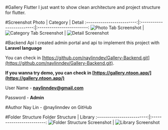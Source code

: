 #Gallery Flutter
I just want to show clean architecture and project structure for flutter.

#Screenshot
Photo            |  Category			|  Detail
:-------------------------:|:-------------------------:|:-------------------------:
![Photo Tab Screenshot](./screenshot/flutter_photo_screenshot.jpg)  |  ![Category Tab Screenshot](./screenshot/flutter_category_screenshot.jpg) |  ![Detail Screenshot](./screenshot/detail.jpg) 


#Backend Api
I created admin portal and api to implement this project with **Laravel language**

You can check in [https://github.com/naylinndev/Gallery-Backend.git](https://github.com/naylinndev/Gallery-Backend.git).

**If you wanna try demo, you can check in [https://gallery.ntoon.app/](https://gallery.ntoon.app/)**

User Name - **naylinndev@gmail.com**

Password - **Admin**

#Author
Nay Lin - @naylinndev on GitHub


#Folder Structure
Folder Structure            |  Library
:-------------------------:|:-------------------------:
![Folder Structure Screenshot](./screenshot/folder_structure.png)   |  ![Library Screenshot](./screenshot/library.png)



